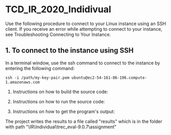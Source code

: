 # TCD_IR_2020_Indidivual

Use the following procedure to connect to your Linux instance using an SSH client. If you receive an error while attempting to connect to your instance, see Troubleshooting Connecting to Your Instance.

## 1. To connect to the instance using SSH
In a terminal window, use the ssh command to connect to the instance by entering the following command:
```shell
ssh -i /path/my-key-pair.pem ubuntu@ec2-54-161-86-196.compute-1.amazonaws.com
```
1. Instructions on how to build the source code:



2. Instructions on how to run the source code:



3. Instructions on how to get the program's output:

  The project writes the results to a file called "results" which is in the folder with path "\IR\Individual\trec_eval-9.0.7\assignment\"
